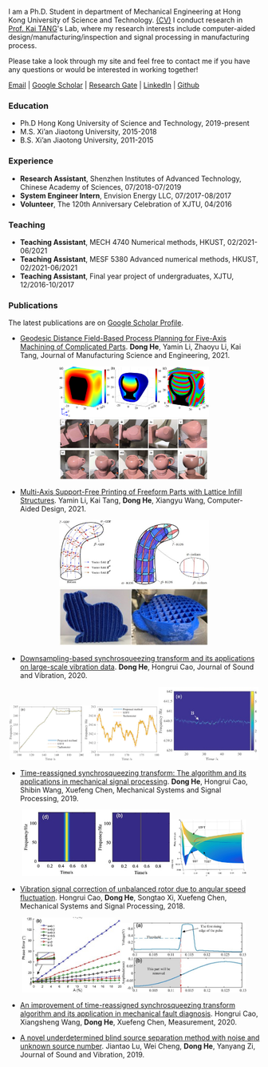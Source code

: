 I am a Ph.D. Student in department of Mechanical Engineering at Hong Kong University of Science and Technology. <a href="https://docs.google.com/document/d/1I_pskUUkR0F-M39aNBe-BI2NoyAhiWc2to2PEfdwV4k/edit?usp=sharing">(CV)</a> I conduct research in <a href="http://mektang.people.ust.hk/">Prof. Kai TANG</a>'s Lab, where my research interests include computer-aided design/manufacturing/inspection and signal processing in manufacturing process.

Please take a look through my site and feel free to contact me if you have any questions or would be interested in working together!

<!--
<a href="https://outlook.office365.com/owa/calendar/5bba860448ee4699951c23d0497e68c7@connect.ust.hk/875dd7cc2f224ef6ba1217a7c56db54813388903898056239305/calendar.html">Calendar</a>
-->
<a href="mailto:dong.he@connect.ust.hk">Email</a> |
<a href="https://scholar.google.com/citations?user=hHxsez8AAAAJ&hl=zh-CN&oi=sra">Google Scholar</a> |
<a href="https://www.researchgate.net/profile/Dong_He8">Research Gate</a> |
<a href="https://www.linkedin.com/in/hedong">LinkedIn</a> |
<a href="https://github.com/dong-he">Github</a>

### Education
* Ph.D Hong Kong University of Science and Technology, 2019-present  
* M.S. Xi’an Jiaotong University, 2015-2018  
* B.S. Xi’an Jiaotong University, 2011-2015

### Experience
* **Research Assistant**, Shenzhen Institutes of Advanced Technology, Chinese Academy of Sciences, 07/2018-07/2019  
* **System Engineer Intern**, Envision Energy LLC, 07/2017-08/2017  
* **Volunteer**, The 120th Anniversary Celebration of XJTU, 04/2016

### Teaching
* **Teaching Assistant**, MECH 4740 Numerical methods, HKUST, 02/2021-06/2021  
* **Teaching Assistant**, MESF 5380 Advanced numerical methods, HKUST, 02/2021-06/2021  
* **Teaching Assistant**, Final year project of undergraduates, XJTU, 12/2016-10/2017

### Publications
The latest publications are on <a href="https://scholar.google.com/citations?user=hHxsez8AAAAJ&hl=zh-CN&oi=sra">Google Scholar Profile</a>.

* [Geodesic Distance Field-Based Process Planning for Five-Axis Machining of Complicated Parts](https://doi.org/10.1115/1.4048956). **Dong He**, Yamin Li, Zhaoyu Li, Kai Tang, Journal of Manufacturing Science and Engineering, 2021.
<center class="half">
    <img src="images/machining_layers.png" width="300"/><img src="images/geodesic.png" width="300"/>
</center>

* [Multi-Axis Support-Free Printing of Freeform Parts with Lattice Infill Structures](https://doi.org/10.1016/j.cad.2020.102986). Yamin Li, Kai Tang, **Dong He**, Xiangyu Wang, Computer-Aided Design, 2021.
<center class="half">
    <img src="images/pic1.jpg" width="300"/><img src="images/pic2.jpg" width="300"/>
</center>

* [Downsampling-based synchrosqueezing transform and its applications on large-scale vibration data](https://doi.org/10.1016/j.jsv.2021.115938). **Dong He**, Hongrui Cao, Journal of Sound and Vibration, 2020.
<center class="half">
    <img src="images/FastSST1.jpg" width="300"/><img src="images/FastSST2.jpg" width="200"/>
</center>

* [Time-reassigned synchrosqueezing transform: The algorithm and its applications in mechanical signal processing](https://doi.org/10.1016/j.ymssp.2018.08.004). **Dong He**, Hongrui Cao, Shibin Wang, Xuefeng Chen, Mechanical Systems and Signal Processing, 2019.
<center class="half">
    <img src="images/tsst1.jpg" width="300"/><img src="images/tsst2.jpg" width="150"/>
</center>

* [Vibration signal correction of unbalanced rotor due to angular speed fluctuation](https://doi.org/10.1016/j.ymssp.2018.01.030). Hongrui Cao, **Dong He**, Songtao Xi, Xuefeng Chen, Mechanical Systems and Signal Processing, 2018.
<center class="half">
    <img src="images/sst1.jpg" width="200"/><img src="images/sst2.jpg" width="250"/>
</center>

* [An improvement of time-reassigned synchrosqueezing transform algorithm and its application in mechanical fault diagnosis](https://doi.org/10.1016/j.measurement.2020.107538). Hongrui Cao, Xiangsheng Wang, **Dong He**, Xuefeng Chen, Measurement, 2020.

* [A novel underdetermined blind source separation method with noise and unknown source number](https://doi.org/10.1016/j.jsv.2019.05.037). Jiantao Lu, Wei Cheng, **Dong He**, Yanyang Zi, Journal of Sound and Vibration, 2019.
 
